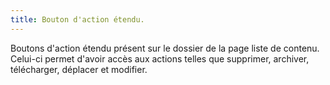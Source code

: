 ```yaml
---
title: Bouton d'action étendu.
---
```


Boutons d'action étendu présent sur le dossier de la page liste de contenu. Celui-ci permet d'avoir accès aux actions telles que supprimer, archiver, télécharger, déplacer et modifier.